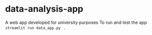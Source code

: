 # data-analysis-app
A web app developed for university purposes
To run and test the app <code class="language-python"> streamlit run data_app.py </code> .

